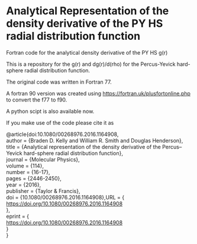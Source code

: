 # Analytical Representation of the density derivative of the PY HS radial distribution function
Fortran code for the analytical density derivative of the PY HS g(r)

This is a repository for the g(r) and dg(r)/d(rho) for the Percus-Yevick hard-sphere radial distribution function.

The original code was written in Fortran 77.

A fortran 90 version was created using https://fortran.uk/plusfortonline.php to convert the f77 to f90. 

A python scipt is also available now.

If you make use of the code please cite it as 

@article{doi:10.1080/00268976.2016.1164908,\
author = {Braden D. Kelly and William R. Smith and Douglas Henderson},\
title = {Analytical representation of the density derivative of the Percus–Yevick hard-sphere radial distribution function},\
journal = {Molecular Physics},\
volume = {114},\
number = {16-17},\
pages = {2446-2450},\
year  = {2016},\
publisher = {Taylor & Francis},\
doi = {10.1080/00268976.2016.1164908},URL = { \
        https://doi.org/10.1080/00268976.2016.1164908         \
},\
eprint = { \
        https://doi.org/10.1080/00268976.2016.1164908         \
}\
}
